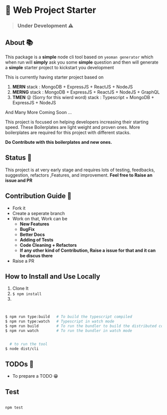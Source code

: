 # :rocket: Web Project Starter


> ### Under Development :warning:



## About :books:

This package is a **simple** node cli tool based on `yeoman generator` which when run will **simply** ask you some **simple** question and then will generate a **simple** starter project to kickstart you development

This is currently having starter project based on
1. **MERN** stack : MongoDB +  ExpressJS + ReactJS + NodeJS
2. **MERNG** stack :  MongoDB +  ExpressJS + ReactJS + NodeJS + GraphQL
3. **TMEN** :stuck_out_tongue_winking_eye: (Sorry for this wierd word) stack : Typescript +  MongoDB +  ExpressJS + NodeJS

And Many More Coming Soon ...

This project is focused on helping developers increasing their starting speed. These Boilerplates are light weight and proven ones.
More boilerplates are required for this project with different stacks.

**Do Contribute with this boilerplates and new ones.**




## Status :newspaper:

This project is at very early stage and requires lots of testing, feedbacks, suggestion, refactors ,Features, and improvement.
**Feel free to Raise an issue and PR**


## Contribution Guide :wrench:

- Fork it
- Create a seperate branch
- Work on that, Work can be
  - **New Features**
  - **BugFix**
  - **Better Docs**
  - **Adding of Tests**
  - **Code Cleaning + Refactors**
  - **If any other kind of Contribution, Raise a issue for that and it can be discus there**
- Raise a PR






## How to Install and Use Locally

1. Clone It
2. `$ npm install`
3.
```bash


$ npm run type:build   # To build the typescript compiled
$ npm run type:watch   # Typescript in watch mode
$ npm run build        # To run the bundler to build the distributed compatable
$ npm run watch        # To run the bundler in watch mode


  # to run the tool
$ node dist/cli


```


## TODOs :page_facing_up:

- To prepare a TODO :grin:





 ## Test
 ```bash

npm test

```


